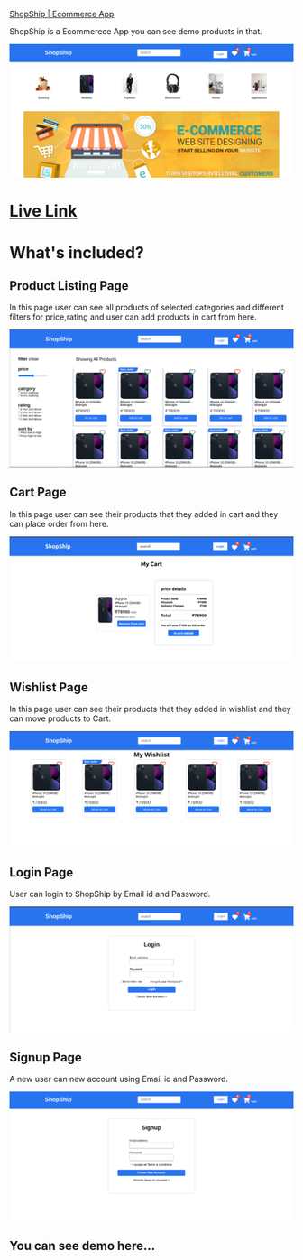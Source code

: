 [ShopShip | Ecommerce App](https://shopship.netlify.app/)

ShopShip is a Ecommerece App you can see demo products in that.

![image](/assets/ecom-home.png)

# [Live Link](https://shopship.netlify.app/)


# What's included?

## Product Listing Page

In this page user can see all products of selected categories and different filters for price,rating and user can add products in cart from here.

![image](/assets/listing-page.png)


## Cart Page

In this page user can see their products that they added in cart and they can place order from here.

![image](/assets/ecom-cart.png)

## Wishlist Page

In this page user can see their products that they added in wishlist and they can move products to Cart.

![image](/assets/ecom-wishlist.png)


## Login Page

User can login to ShopShip by Email id and Password.

![image](/assets/ecom-login.png)

## Signup Page

A new user can new account using Email id and Password.

![image](/assets/ecom-signup.png)
## You can see demo here...


